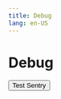 ```yaml
---
title: Debug
lang: en-US
---
```


# Debug

<button onclick="fakeDebugFunction()">Test Sentry</button>
